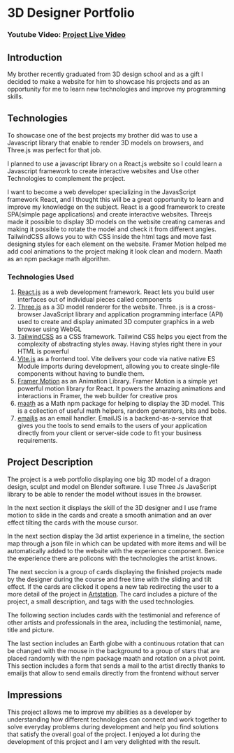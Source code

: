 # 3D Designer Portfolio

### Youtube Video: [Project Live Video](https://youtube.com)

## Introduction

My brother recently graduated from 3D design school and as a gift I decided to make a website for him to showcase his projects and as an opportunity for me to learn new technologies and improve my programming skills.

## Technologies

To showcase one of the best projects my brother did was to use a Javascript library that enable to render 3D models on browsers, and Three.js was perfect for that job.

I planned to use a javascript library on a React.js website so I could learn a Javascript framework to create interactive websites and Use other Technologies to complement the project.

I want to become a web developer specializing in the JavasScript framework React, and I thought this will be a great opportunity to learn and improve my knowledge on the subject.
React is a good framework to create SPA(simple page applications) and create interactive websites.
Threejs made it possible to display 3D models on the website creating cameras and making it possible to rotate the model and check it from different angles.
TailwindCSS allows you to with CSS inside the html tags and move fast designing styles for each element on the website.
Framer Motion helped me add cool animations to the project making it look clean and modern.
Maath as an npm package math algorithm.
### Technologies Used

1. [React.js](https://react.dev/) as a web development framework.
   React lets you build user interfaces out of individual pieces called components
2. [Three.js](https://threejs.org/) as a 3D model renderer for the website.
   Three. js is a cross-browser JavaScript library and application programming interface (API) used to create and display animated 3D computer graphics in a web browser using WebGL
3. [TailwindCSS](https://tailwindcss.com/) as a CSS framework.
Tailwind CSS helps you eject from the complexity of abstracting styles away. Having styles right there in your HTML is powerful
4. [Vite.js](https://vitejs.dev/) as a frontend tool.
   Vite delivers your code via native native ES Module imports during development,        allowing you to create single-file components without having to bundle them.
5. [Framer Motion](https://www.framer.com/motion/) as an Animation Library.
   Framer Motion is a simple yet powerful motion library for React. It powers the amazing animations and interactions in Framer, the web builder for creative pros
6. [maath](https://www.npmjs.com/package/maath) as a Math npm package for helping to display the 3D model.
   This is a collection of useful math helpers, random generators, bits and bobs.
7. [emailjs](https://www.emailjs.com/) as an email handler.
   EmailJS is a backend-as-a-service that gives you the tools to send emails to the users of your application directly from your client or server-side code to fit your business requirements.

## Project Description

The project is a web portfolio displaying one big 3D model of a dragon design, sculpt and model on Blender software. I use Three Js JavaScript library to be able to render the model without issues in the browser.

In the next section it displays the skill of the 3D designer and I use frame motion to slide in the cards and create a smooth animation and an over effect tilting the cards with the mouse cursor.

In the next section display the 3d artist experience in a timeline, the section map through a json file in which can be updated with more items and will be automatically added to the website with the experience component. Benice the experience there are policons with the technologies the artist knows.

The next seccion is a group of cards displaying the finished projects made by the designer during the course and free time with the sliding and tilt effect. If the cards are clicked it opens a new tab redirecting the user to a more detail of the project in [Artstation](https://artstation.com). The card includes a picture of the project, a small description, and tags with the used technologies.

The following section includes cards with the testimonial and reference of other artists and professionals in the area, including the testimonial, name, title and picture.

The last section includes an Earth globe with a continuous rotation that can be changed with the mouse in the background to a group of stars that are placed randomly with the npm package maath and rotation on a pivot point. This section includes a form that sends a mail to the artist directly thanks to emailjs that allow to send emails directly from the frontend without server

## Impressions

This project allows me to improve my abilities as a developer by understanding how different technologies can connect and work together to solve everyday problems during development and help you find solutions that satisfy the overall goal of the project. I enjoyed a lot during the development of this project and I am very delighted with the result.
